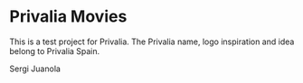 # Privalia Movies

This is a test project for Privalia. The Privalia name, logo inspiration and idea belong to Privalia Spain.

Sergi Juanola